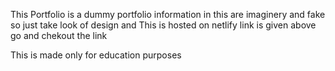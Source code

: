 This Portfolio  is a dummy  portfolio information in this are imaginery and fake so just take look of design and This is hosted on netlify link is given above go and chekout the link 

This is made only for education purposes 
